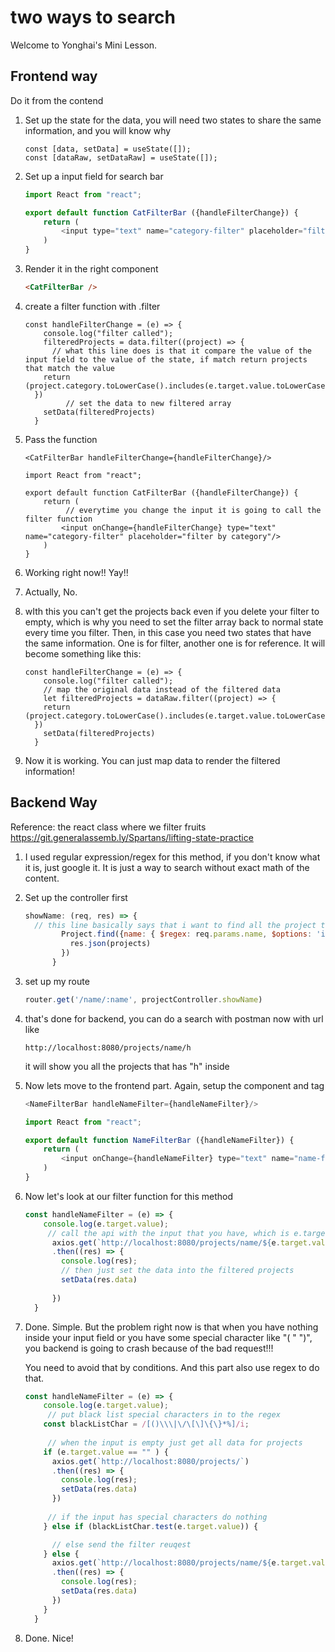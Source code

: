 # two ways to search 

Welcome to Yonghai's Mini Lesson.

## Frontend way

Do it from the contend

1. Set up the state for the data, you will need two states to share the same information, and you will know why

   ```react
   const [data, setData] = useState([]);
   const [dataRaw, setDataRaw] = useState([]);
   ```

2. Set up a input field for search bar

   ```js
   import React from "react";
   
   export default function CatFilterBar ({handleFilterChange}) {
       return (
           <input type="text" name="category-filter" placeholder="filter by category"/>
       )
   }
   ```

3. Render it in the right component

   ```html
   <CatFilterBar />
   ```

4. create a filter function with .filter

   ```react
   const handleFilterChange = (e) => {
       console.log("filter called");
       filteredProjects = data.filter((project) => {
         // what this line does is that it compare the value of the input field to the value of the state, if match return projects that match the value
       return (project.category.toLowerCase().includes(e.target.value.toLowerCase()))
     })
     		// set the data to new filtered array
       setData(filteredProjects)
     }
   ```

5. Pass the function

   ```react
   <CatFilterBar handleFilterChange={handleFilterChange}/>
   ```

   ```react
   import React from "react";
   
   export default function CatFilterBar ({handleFilterChange}) {
       return (
         	// everytime you change the input it is going to call the filter function
           <input onChange={handleFilterChange} type="text" name="category-filter" placeholder="filter by category"/>
       )
   }
   ```

6. Working right now!! Yay!!

7. Actually, No.

8. wIth this you can't get the projects back even if  you delete your filter to empty, which is why you need to set the filter array back to normal state every time you filter. Then, in this case you need two states that  have the same information. One is for filter, another one is for reference. It will become something like this:

   ```react
   const handleFilterChange = (e) => {
       console.log("filter called");
       // map the original data instead of the filtered data
       let filteredProjects = dataRaw.filter((project) => {
       return (project.category.toLowerCase().includes(e.target.value.toLowerCase()))
     })
       setData(filteredProjects)
     }
   ```

9. Now it is working. You can just map data to render the filtered information!





## Backend Way

Reference: the react class where we filter fruits https://git.generalassemb.ly/Spartans/lifting-state-practice

1. I used regular expression/regex for this method, if you don't know what it is, just google it. It is just a way to search without exact math of the content.

2. Set up the controller first

   ```js
   showName: (req, res) => {
     // this line basically says that i want to find all the project that match my params without being exact match, and it is not case sensitive
           Project.find({name: { $regex: req.params.name, $options: 'i' }}).then((projects) => {
             res.json(projects)
           })
         }
   ```

3. set up my route

   ```js
   router.get('/name/:name', projectController.showName)
   ```

4. that's done for backend, you can do a search with postman now with url like

   ```
   http://localhost:8080/projects/name/h
   ```

   it will show you all the projects that has "h" inside

5. Now lets move to the frontend part. Again, setup the component and tag

   ```js
   <NameFilterBar handleNameFilter={handleNameFilter}/>
   ```

   ```js
   import React from "react";
   
   export default function NameFilterBar ({handleNameFilter}) {
       return (
           <input onChange={handleNameFilter} type="text" name="name-filter" placeholder="filter by name here"/>
       )
   }
   ```

6. Now let's look at our filter function for this method

   ```js
   const handleNameFilter = (e) => {
       console.log(e.target.value);
     	// call the api with the input that you have, which is e.target.value
         axios.get(`http://localhost:8080/projects/name/${e.target.value}`)
         .then((res) => {
           console.log(res);
           // then just set the data into the filtered projects
           setData(res.data)
           
         })
     }
   ```

7. Done. Simple. But the problem right now is that when you have nothing inside your input field or you have some special character like "( " ")", you backend is going to crash because of the bad request!!!

   You need to avoid that by conditions. And this part also use regex to do that.

   ```js
   const handleNameFilter = (e) => {
       console.log(e.target.value);
     	// put black list special characters in to the regex
       const blackListChar = /[()\\\|\/\[\]\{\}*%]/i;
     
     	// when the input is empty just get all data for projects
       if (e.target.value == "" ) {
         axios.get(`http://localhost:8080/projects/`)
         .then((res) => {
           console.log(res);
           setData(res.data)
         })
         
        // if the input has special characters do nothing
       } else if (blackListChar.test(e.target.value)) {
   
         // else send the filter reuqest
       } else {
         axios.get(`http://localhost:8080/projects/name/${e.target.value}`)
         .then((res) => {
           console.log(res);
           setData(res.data)
         })
       }
     }
   ```

8. Done. Nice!